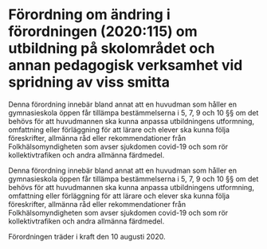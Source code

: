 # Förordning om ändring i förordningen (2020:115) om utbildning på skolområdet och annan pedagogisk verksamhet vid spridning av viss smitta

Denna förordning innebär bland annat att en huvudman som håller en gymnasieskola öppen får tillämpa bestämmelserna i 5, 7, 9 och 10 §§ om det behövs för att huvudmannen ska kunna anpassa utbildningens utformning, omfattning eller förläggning för att lärare och elever ska kunna följa föreskrifter, allmänna råd eller rekommendationer från Folkhälsomyndigheten som avser sjukdomen covid-19 och som rör kollektivtrafiken och andra allmänna färdmedel.

Denna förordning innebär bland annat att en huvudman som håller en gymnasieskola öppen får tillämpa bestämmelserna i 5, 7, 9 och 10 §§ om det behövs för att huvudmannen ska kunna anpassa utbildningens utformning, omfattning eller förläggning för att lärare och elever ska kunna följa föreskrifter, allmänna råd eller rekommendationer från Folkhälsomyndigheten som avser sjukdomen covid-19 och som rör kollektivtrafiken och andra allmänna färdmedel.

Förordningen träder i kraft den 10 augusti 2020.

